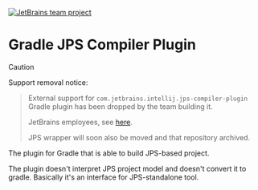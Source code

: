 [![JetBrains team project](https://jb.gg/badges/team.svg)](https://confluence.jetbrains.com/display/ALL/JetBrains+on+GitHub)

# Gradle JPS Compiler Plugin

> [!CAUTION]
Support removal notice:
> External support for `com.jetbrains.intellij.jps-compiler-plugin` Gradle plugin has been dropped by the team building it.
>
> JetBrains employees, see [here](https://code.jetbrains.team/p/fleet/repositories/ultimate/files/fleet/build/fleet-jps/build-jps-compile-plugin/build.gradle.kts).
>
> JPS wrapper will soon also be moved and that repository archived.

The plugin for Gradle that is able to build JPS-based project.

The plugin doesn't interpret JPS project model and doesn't convert it to gradle. Basically it's an interface for
JPS-standalone tool.
